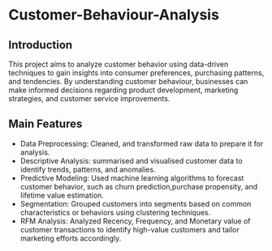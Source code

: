 # Customer-Behaviour-Analysis
## Introduction
This project aims to analyze customer behavior using data-driven techniques to gain insights into consumer preferences, purchasing patterns, and tendencies. By understanding customer behaviour, businesses can make informed decisions regarding product development, marketing strategies, and customer service improvements.
## Main Features
- Data Preprocessing: Cleaned, and transformed raw data to prepare it for analysis.
- Descriptive Analysis: summarised and visualised customer data to identify trends, patterns, and anomalies.
- Predictive Modeling: Used machine learning algorithms to forecast customer behavior, such as churn prediction,purchase propensity, and lifetime value estimation.
- Segmentation: Grouped customers into segments based on common characteristics or behaviors using clustering techniques.
- RFM Analysis: Analyzed Recency, Frequency, and Monetary value of customer transactions to identify high-value customers and tailor marketing efforts accordingly.
